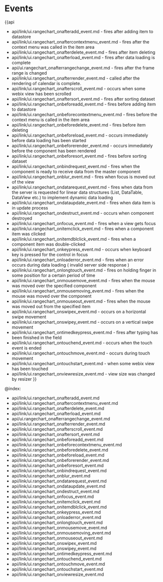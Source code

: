 Events
=======

{{api
- api/link/ui.rangechart_onafteradd_event.md - fires after adding item to datastore
- api/link/ui.rangechart_onaftercontextmenu_event.md - fires after the context menu was called in the item area
- api/link/ui.rangechart_onafterdelete_event.md - fires after item deleting
- api/link/ui.rangechart_onafterload_event.md - fires after data loading is complete
- api/ui.rangechart_onafterrangechange_event.md - fires after the frame range is changed
- api/link/ui.rangechart_onafterrender_event.md - called after the rendering of calendar is complete.
- api/link/ui.rangechart_onafterscroll_event.md - occurs when some webix view has been scrolled
- api/link/ui.rangechart_onaftersort_event.md - fires after sorting dataset
- api/link/ui.rangechart_onbeforeadd_event.md - fires before adding item to datastore
- api/link/ui.rangechart_onbeforecontextmenu_event.md - fires before the context menu is called in the item area
- api/link/ui.rangechart_onbeforedelete_event.md - fires before item deleting
- api/link/ui.rangechart_onbeforeload_event.md - occurs immediately before data loading has been started
- api/link/ui.rangechart_onbeforerender_event.md - occurs immediately before the component has been rendered
- api/link/ui.rangechart_onbeforesort_event.md - fires before sorting dataset
- api/link/ui.rangechart_onbindrequest_event.md - fires when the component is ready to receive data from the master component
- api/link/ui.rangechart_onblur_event.md - fires when focus is moved out of the view
- api/link/ui.rangechart_ondatarequest_event.md - fires when data from the server is requested for linear data structures (List, DataTable, DataView etc.) to implement dynamic data loading
- api/link/ui.rangechart_ondataupdate_event.md - fires when data item is in update process
- api/link/ui.rangechart_ondestruct_event.md - occurs when component destroyed
- api/link/ui.rangechart_onfocus_event.md - fires when a view gets focus
- api/link/ui.rangechart_onitemclick_event.md - fires when a component item was clicked
- api/link/ui.rangechart_onitemdblclick_event.md - fires when a component item was double-clicked
- api/link/ui.rangechart_onkeypress_event.md - occurs when keyboard key is pressed for the control in focus
- api/link/ui.rangechart_onloaderror_event.md - fires when an error occurs during data loading ( invalid server side response )
- api/link/ui.rangechart_onlongtouch_event.md - fires on holding finger in some position for a certain period of time
- api/link/ui.rangechart_onmousemove_event.md - fires when the mouse was moved over the specified component
- api/link/ui.rangechart_onmousemoving_event.md - fires when the mouse was moved over the component
- api/link/ui.rangechart_onmouseout_event.md - fires when the mouse was moved out from the specified item
- api/link/ui.rangechart_onswipex_event.md - occurs on a horizontal swipe movement
- api/link/ui.rangechart_onswipey_event.md - occurs on a vertical swipe movement
- api/link/ui.rangechart_ontimedkeypress_event.md - fires after typing has been finished in the field
- api/link/ui.rangechart_ontouchend_event.md - occurs when the touch event is ended
- api/link/ui.rangechart_ontouchmove_event.md - occurs during touch movement
- api/link/ui.rangechart_ontouchstart_event.md - when some webix view has been touched
- api/link/ui.rangechart_onviewresize_event.md - view size was changed by resizer
}}

@index:
- api/link/ui.rangechart_onafteradd_event.md
- api/link/ui.rangechart_onaftercontextmenu_event.md
- api/link/ui.rangechart_onafterdelete_event.md
- api/link/ui.rangechart_onafterload_event.md
- api/ui.rangechart_onafterrangechange_event.md
- api/link/ui.rangechart_onafterrender_event.md
- api/link/ui.rangechart_onafterscroll_event.md
- api/link/ui.rangechart_onaftersort_event.md
- api/link/ui.rangechart_onbeforeadd_event.md
- api/link/ui.rangechart_onbeforecontextmenu_event.md
- api/link/ui.rangechart_onbeforedelete_event.md
- api/link/ui.rangechart_onbeforeload_event.md
- api/link/ui.rangechart_onbeforerender_event.md
- api/link/ui.rangechart_onbeforesort_event.md
- api/link/ui.rangechart_onbindrequest_event.md
- api/link/ui.rangechart_onblur_event.md
- api/link/ui.rangechart_ondatarequest_event.md
- api/link/ui.rangechart_ondataupdate_event.md
- api/link/ui.rangechart_ondestruct_event.md
- api/link/ui.rangechart_onfocus_event.md
- api/link/ui.rangechart_onitemclick_event.md
- api/link/ui.rangechart_onitemdblclick_event.md
- api/link/ui.rangechart_onkeypress_event.md
- api/link/ui.rangechart_onloaderror_event.md
- api/link/ui.rangechart_onlongtouch_event.md
- api/link/ui.rangechart_onmousemove_event.md
- api/link/ui.rangechart_onmousemoving_event.md
- api/link/ui.rangechart_onmouseout_event.md
- api/link/ui.rangechart_onswipex_event.md
- api/link/ui.rangechart_onswipey_event.md
- api/link/ui.rangechart_ontimedkeypress_event.md
- api/link/ui.rangechart_ontouchend_event.md
- api/link/ui.rangechart_ontouchmove_event.md
- api/link/ui.rangechart_ontouchstart_event.md
- api/link/ui.rangechart_onviewresize_event.md


